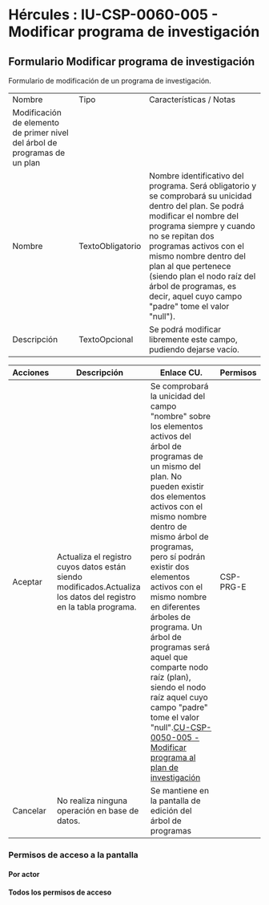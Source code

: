 # Hércules : IU\-CSP\-0060\-005 \- Modificar programa de investigación



## Formulario Modificar programa de investigación

Formulario de modificación de un programa de investigación.



|  | | |
| --- | --- | --- |
| Nombre | Tipo | Características / Notas |
| Modificación de elemento de primer nivel del árbol de programas de un plan | | |
| Nombre | TextoObligatorio | Nombre identificativo del programa. Será obligatorio y se comprobará su unicidad dentro del plan. Se podrá modificar el nombre del programa siempre y cuando no se repitan dos programas activos con el mismo nombre dentro del plan al que pertenece (siendo plan el nodo raíz del árbol de programas, es decir, aquel cuyo campo "padre" tome el valor "null"). |
| Descripción | TextoOpcional | Se podrá modificar libremente este campo, pudiendo dejarse vacío. |

  


  




| Acciones | Descripción | Enlace CU. | Permisos |
| --- | --- | --- | --- |
| Aceptar | Actualiza el registro cuyos datos están siendo modificados.Actualiza los datos del registro en la tabla programa. | Se comprobará la unicidad del campo "nombre" sobre los elementos activos del árbol de programas de un mismo del plan. No pueden existir dos elementos activos con el mismo nombre dentro de mismo árbol de programas, pero sí podrán existir dos elementos activos con el mismo nombre en diferentes árboles de programa. Un árbol de programas será aquel que comparte nodo raíz (plan), siendo el nodo raíz aquel cuyo campo "padre" tome el valor "null".[CU\-CSP\-0050\-005 \- Modificar programa al plan de investigación](/hercules/sgi-sistema-de-gestion-de-investigacion/requisitos-y-analisis-funcional/analisis-funcional-sgi-hercules/csp-modulo-de-convocatorias-ayudas-solicitudes-proyectos-y-contratos-y-grupos-de-investigacion/csp-casos-de-uso/cu-csp-0050-gestion-de-planes-de-investigacion/cu-csp-0050-005-modificar-programa-al-plan-de-investigacion.md "/hercules/sgi-sistema-de-gestion-de-investigacion/requisitos-y-analisis-funcional/analisis-funcional-sgi-hercules/csp-modulo-de-convocatorias-ayudas-solicitudes-proyectos-y-contratos-y-grupos-de-investigacion/csp-casos-de-uso/cu-csp-0050-gestion-de-planes-de-investigacion/cu-csp-0050-005-modificar-programa-al-plan-de-investigacion.md") | CSP\-PRG\-E |
| Cancelar | No realiza ninguna operación en base de datos. | Se mantiene en la pantalla de edición del árbol de programas |  |

  


### Permisos de acceso a la pantalla

#### Por actor

#### Todos los permisos de acceso




